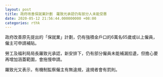 ```yaml
---
layout: post
title: 政府改善保就業計劃　羅致光承認仍有部分人未能受惠
date: 2020-05-12 21:56:44.000000000 +08:00
categories: rthk
---
```


政府改善原先提出的「保就業」計劃，仍有強積金戶口的6萬名65歲或以上僱員，僱主可申請補貼。

勞工及福利局局長羅致光承認，新安排下，仍有部分僱員未能補漏拾遺，但擔心要再增加涵蓋範圍，會拖慢申請。

羅致光又表示，有機制監察僱主有無違規，違規者會有罰則。
